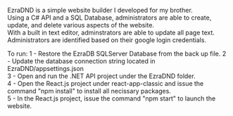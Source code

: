EzraDND is a simple website builder I developed for my brother.  
Using a C# API and a SQL Database, administrators are able to create, update, and delete various aspects of the website.  
With a built in text editor, adminstrators are able to update all page text.  
Administrators are identified based on their google login credentials.  

To run:
1 - Restore the EzraDB SQLServer Database from the back up file.
2 - Update the database connection string located in EzraDND/appsettings.json  
3 - Open and run the .NET API project under the EzraDND folder.  
4 - Open the React.js project under react-app-classic and issue the command "npm install" to install all necissary packages.  
5 - In the React.js project, issue the command "npm start" to launch the website.  

